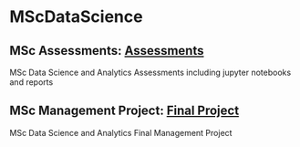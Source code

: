 # MScDataScience

## MSc Assessments: [Assessments](https://github.com/your-username/project-one)
MSc Data Science and Analytics Assessments including jupyter notebooks and reports

## MSc Management Project: [Final Project](https://github.com/your-username/project-two)
MSc Data Science and Analytics Final Management Project
